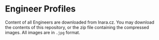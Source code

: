 # Engineer Profiles
Content of all Engineers are downloaded from Inara.cz.
You may download the contents of this repository, or the zip file containing the compressed images.
All images are in `.jpg` format. 
